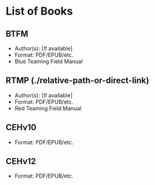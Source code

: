 # List of Books

## BTFM 
- Author(s): [If available]
- Format: PDF/EPUB/etc.
- Blue Teaming Field Manual

## RTMP (./relative-path-or-direct-link)
- Author(s): [If available]
- Format: PDF/EPUB/etc.
- Red Teaming Field Manual

## CEHv10
- Format: PDF/EPUB/etc.
  
## CEHv12
- Format: PDF/EPUB/etc.

